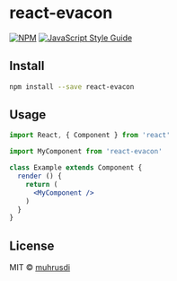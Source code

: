 # react-evacon

> 

[![NPM](https://img.shields.io/npm/v/react-evacon.svg)](https://www.npmjs.com/package/react-evacon) [![JavaScript Style Guide](https://img.shields.io/badge/code_style-standard-brightgreen.svg)](https://standardjs.com)

## Install

```bash
npm install --save react-evacon
```

## Usage

```jsx
import React, { Component } from 'react'

import MyComponent from 'react-evacon'

class Example extends Component {
  render () {
    return (
      <MyComponent />
    )
  }
}
```

## License

MIT © [muhrusdi](https://github.com/muhrusdi)
